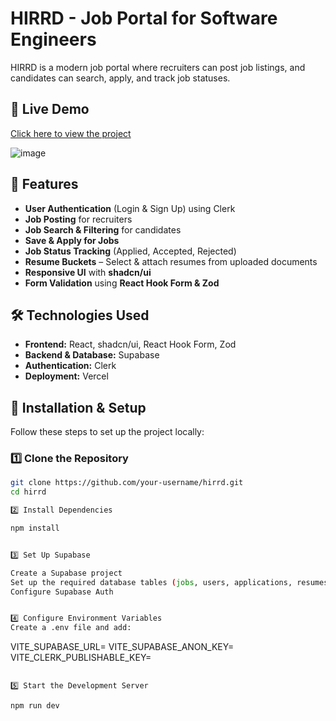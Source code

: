 # HIRRD - Job Portal for Software Engineers  

HIRRD is a modern job portal where recruiters can post job listings, and candidates can search, apply, and track job statuses.  

## 🚀 Live Demo  
[Click here to view the project](https://hirrd-nine-nu.vercel.app/)  


![image](https://github.com/user-attachments/assets/4dd78eb7-4cca-49b7-98b4-b9ebc7fc084f)


## 📌 Features  
- **User Authentication** (Login & Sign Up) using Clerk  
- **Job Posting** for recruiters  
- **Job Search & Filtering** for candidates  
- **Save & Apply for Jobs**  
- **Job Status Tracking** (Applied, Accepted, Rejected)  
- **Resume Buckets** – Select & attach resumes from uploaded documents  
- **Responsive UI** with **shadcn/ui**  
- **Form Validation** using **React Hook Form & Zod**  

## 🛠️ Technologies Used  
- **Frontend:** React, shadcn/ui, React Hook Form, Zod  
- **Backend & Database:** Supabase  
- **Authentication:** Clerk  
- **Deployment:** Vercel  

## 🔧 Installation & Setup  
Follow these steps to set up the project locally:  

### 1️⃣ Clone the Repository  
```sh
git clone https://github.com/your-username/hirrd.git
cd hirrd

2️⃣ Install Dependencies

npm install


3️⃣ Set Up Supabase

Create a Supabase project
Set up the required database tables (jobs, users, applications, resumes)
Configure Supabase Auth


4️⃣ Configure Environment Variables
Create a .env file and add:


```
VITE_SUPABASE_URL=
VITE_SUPABASE_ANON_KEY=
VITE_CLERK_PUBLISHABLE_KEY=
```

5️⃣ Start the Development Server

npm run dev






